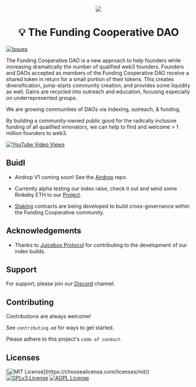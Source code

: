 
<p align="center">
 <img src="https://user-images.githubusercontent.com/101847688/175663112-2f16f5c8-e91e-40fb-8f8e-e1e9510e7b45.png">
</p>

<h1 align="center">💡 The Funding Cooperative DAO</h1>

[![Issues](https://img.shields.io/github/issues/The-Funding-Cooperative-DAO/docs)](https://github.com/issues)

The Funding Cooperative DAO is a new approach to help founders while increasing dramatically the number of qualified web3 founders. Founders and DAOs accepted as members of the Funding Cooperative DAO receive a shared token in return for a small portion of their tokens. This creates diversification, jump-starts community creation, and provides some liquidity as well. Gains are recycled into outreach and education, focusing especially on underrepresented groups.

We are growing communities of DAOs via indexing, outreach, & funding.

By building a community-owned public good for the radically inclusive funding of all qualified innovators,
we can help to find and welcome > 1 million founders to web3.

[![YouTube Video Views](https://img.shields.io/badge/youtube-The_Funding_Cooperative-red)](https://www.youtube.com/video/pKkORzVEQ9s)

## Buidl

- Airdrop V1 coming soon! See the [Airdrop](https://github.com/The-Funding-Cooperative-DAO/Merkle-Airdrop-Site) repo.
- Currently alpha testing our index raise, check it out and send some Rinkeby ETH to our [Project](https://rinkeby.juicebox.money/#/v2/p/4113).
 

- [Staking](https://github.com/The-Funding-Cooperative-DAO/StakingToken) contracts are being developed to build cross-governance within the Funding Cooperative community.


## Acknowledgements

 - Thanks to [Juicebox Protocol](https://github.com/jbx-protocol) for contributing to the development of our index builds.


## Support

For support, please join our [Discord](https://discord.gg/qHntazBA) channel.


## Contributing

Contributions are always welcome!

See `contributing.md` for ways to get started.

Please adhere to this project's `code of conduct`.


## Licenses


[![MIT License](https://img.shields.io/apm/l/atomic-design-ui.svg?)](https://choosealicense.com/licenses/mit/)
[![GPLv3 License](https://img.shields.io/badge/License-GPL%20v3-yellow.svg)](https://opensource.org/licenses/)
[![AGPL License](https://img.shields.io/badge/license-AGPL-blue.svg)](http://www.gnu.org/licenses/agpl-3.0)
